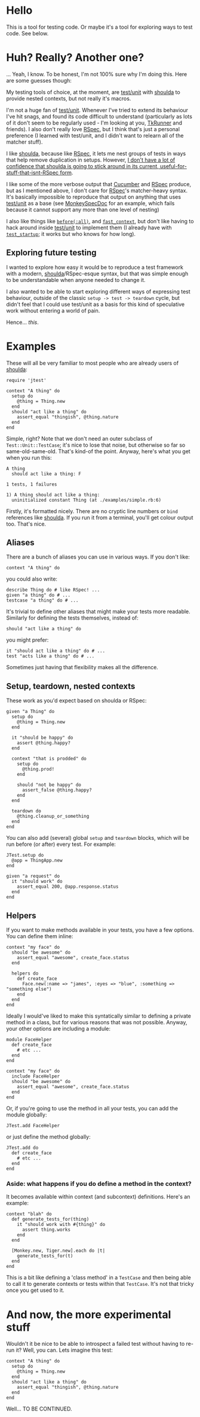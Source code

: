 Hello
=====

This is a tool for testing code. Or maybe it's a tool for exploring ways to test code. See below.

Huh? Really? Another one?
====

... Yeah, I know. To be honest, I'm not 100% sure why I'm doing this. Here are some guesses though:

My testing tools of choice, at the moment, are [test/unit][] with [shoulda][] to provide nested contexts, but not really it's macros.

I'm not a huge fan of [test/unit][]. Whenever I've tried to extend its behaviour I've hit snags, and found its code difficult to understand (particularly as lots of it don't seem to be regularly used - I'm looking at you, [TkRunner][] and friends). I also don't really love [RSpec][], but I think that's just a personal preference (I learned with test/unit, and I didn't want to relearn all of the matcher stuff).

I like [shoulda][], because like [RSpec][], it lets me nest groups of tests in ways that help remove duplication in setups. However, [I don't have a lot of confidence that shoulda is going to stick around in its current, useful-for-stuff-that-isnt-RSpec form](http://robots.thoughtbot.com/post/701863189/shoulda-rails3-and-beyond).

I like some of the more verbose output that [Cucumber][] and [RSpec][] produce, but as I mentioned above, I don't care for [RSpec][]'s matcher-heavy syntax. It's basically impossible to reproduce that output on anything that uses [test/unit][] as a base (see [MonkeySpecDoc][] for an example, which fails because it cannot support any more than one level of nesting)

I also like things like [`before(:all)`][before_all], and [`fast_context`][fast_context], but don't like having to hack around inside [test/unit][] to implement them (I already have with [`test_startup`][test_startup]; it works but who knows for how long).


Exploring future testing
------------------------

I wanted to explore how easy it would be to reproduce a test framework with a modern, [shoulda][]/RSpec-esque syntax, but that was simple enough to be understandable when anyone needed to change it.

I also wanted to be able to start exploring different ways of expressing test behaviour, outside of the classic `setup -> test -> teardown` cycle, but didn't feel that I could use test/unit as a basis for this kind of speculative work without entering a world of pain.

Hence... _this_.


Examples
========

These will all be very familiar to most people who are already users of [shoulda][]:

    require 'jtest'

    context "A thing" do
      setup do
        @thing = Thing.new
      end
      should "act like a thing" do
        assert_equal "thingish", @thing.nature
      end
    end

Simple, right? Note that we don't need an outer subclass of `Test::Unit::TestCase`; it's nice to lose that noise, but otherwise so far so same-old-same-old. That's kind-of the point. Anyway, here's what you get when you run this:

    A thing
      should act like a thing: F

    1 tests, 1 failures

    1) A thing should act like a thing:
      uninitialized constant Thing (at ./examples/simple.rb:6)

Firstly, it's formatted nicely. There are no cryptic line numbers or `bind` references like [shoulda][]. If you run it from a terminal, you'll get colour output too. That's nice.


Aliases
----

There are a bunch of aliases you can use in various ways. If you don't like:

    context "A thing" do

you could also write:

    describe Thing do # like RSpec! ...
    given "a thing" do # ...
    testcase "a thing" do # ...

It's trivial to define other aliases that might make your tests more readable. Similarly for defining the tests themselves, instead of:

    should "act like a thing" do

you might prefer:

    it "should act like a thing" do # ...
    test "acts like a thing" do # ...

Sometimes just having that flexibility makes all the difference.


Setup, teardown, nested contexts
--------------

These work as you'd expect based on shoulda or RSpec:

    given "a Thing" do
      setup do
        @thing = Thing.new
      end

      it "should be happy" do
        assert @thing.happy?
      end

      context "that is prodded" do
        setup do
          @thing.prod!
        end

        should "not be happy" do
          assert_false @thing.happy?
        end
      end

      teardown do
        @thing.cleanup_or_something
      end
    end

You can also add (several) global `setup` and `teardown` blocks, which will be run before (or after) every test. For example:

    JTest.setup do
      @app = ThingApp.new
    end

    given "a request" do
      it "should work" do
        assert_equal 200, @app.response.status
      end
    end


Helpers
-------

If you want to make methods available in your tests, you have a few options. You can define them inline:

    context "my face" do
      should "be awesome" do
        assert_equal "awesome", create_face.status
      end

      helpers do
        def create_face
          Face.new(:name => "james", :eyes => "blue", :something => "something else")
        end
      end
    end

Ideally I would've liked to make this syntatically similar to defining a private method in a class, but for various reasons that was not possible. Anyway, your other options are including a module:

    module FaceHelper
      def create_face
        # etc ...
      end
    end

    context "my face" do
      include FaceHelper
      should "be awesome" do
        assert_equal "awesome", create_face.status
      end
    end

Or, if you're going to use the method in all your tests, you can add the module globally:

    JTest.add FaceHelper

or just define the method globally:

    JTest.add do
      def create_face
        # etc ...
      end
    end

### Aside: what happens if you do define a method in the context?

It becomes available within context (and subcontext) definitions. Here's an example:

    context "blah" do
      def generate_tests_for(thing)
        it "should work with #{thing}" do
          assert thing.works
        end
      end

      [Monkey.new, Tiger.new].each do |t|
        generate_tests_for(t)
      end
    end

This is a bit like defining a 'class method' in a `TestCase` and then being able to call it to generate contexts or tests within that `TestCase`. It's not that tricky once you get used to it.


And now, the more experimental stuff
====================================

Wouldn't it be nice to be able to introspect a failed test without having to re-run it? Well, you can. Lets imagine this test:

    context "A thing" do
      setup do
        @thing = Thing.new
      end
      should "act like a thing" do
        assert_equal "thingish", @thing.nature
      end
    end

Well... TO BE CONTINUED.



[test/unit]: http://ruby-doc.org/stdlib/libdoc/test/unit/rdoc/
[TkRunner]: http://ruby-doc.org/stdlib/libdoc/test/unit/rdoc/classes/Test/Unit/UI/Tk/TestRunner.html
[RSpec]: http://rspec.info
[Cucumber]: http://cukes.info
[MonkeySpecDoc]: http://jgre.org/2008/09/03/monkeyspecdoc/
[before_all]: http://rspec.info/documentation/
[fast_context]: https://github.com/lifo/fast_context
[test_startup]: https://github.com/freerange/test_startup
[shoulda]: https://github.com/thoughtbot/shoulda